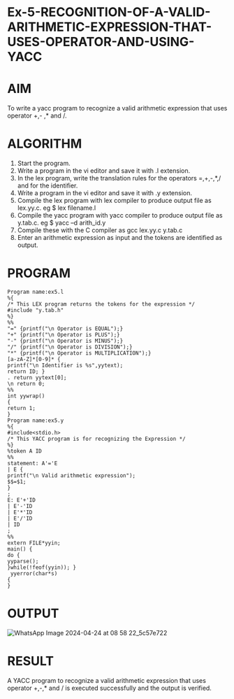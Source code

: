 # Ex-5-RECOGNITION-OF-A-VALID-ARITHMETIC-EXPRESSION-THAT-USES-OPERATOR-AND-USING-YACC
# AIM
To write a yacc program to recognize a valid arithmetic expression that uses operator +,- ,* and /.
# ALGORITHM
1.	Start the program.
2.	Write a program in the vi editor and save it with .l extension.
3.	In the lex program, write the translation rules for the operators =,+,-,*,/ and for the identifier.
4.	Write a program in the vi editor and save it with .y extension.
5.	Compile the lex program with lex compiler to produce output file as lex.yy.c. eg $ lex filename.l
6.	Compile the yacc program with yacc compiler to produce output file as y.tab.c. eg $ yacc –d arith_id.y
7.	Compile these with the C compiler as gcc lex.yy.c y.tab.c
8.	Enter an arithmetic expression as input and the tokens are identified as output.
# PROGRAM
```
Program name:ex5.l
%{
/* This LEX program returns the tokens for the expression */
#include "y.tab.h"
%}
%%
"=" {printf("\n Operator is EQUAL");}
"+" {printf("\n Operator is PLUS");}
"-" {printf("\n Operator is MINUS");}
"/" {printf("\n Operator is DIVISION");}
"*" {printf("\n Operator is MULTIPLICATION");}
[a-zA-Z]*[0-9]* {
printf("\n Identifier is %s",yytext);
return ID; }
. return yytext[0];
\n return 0;
%%
int yywrap()
{
return 1;
}
Program name:ex5.y
%{
#include<stdio.h>
/* This YACC program is for recognizing the Expression */
%}
%token A ID
%%
statement: A'='E
| E {
printf("\n Valid arithmetic expression");
$$=$1;
}
;
E: E'+'ID
| E'-'ID
| E'*'ID
| E'/'ID
| ID
;
%%
extern FILE*yyin;
main() {
do {
yyparse();
}while(!feof(yyin)); }
 yyerror(char*s)
{
}

```

# OUTPUT
![WhatsApp Image 2024-04-24 at 08 58 22_5c57e722](https://github.com/Akshayasakthivels/Ex-5-RECOGNITION-OF-A-VALID-ARITHMETIC-EXPRESSION-THAT-USES-OPERATOR---AND-USING-YACC/assets/144870561/b61a9ed9-523a-4277-b5df-46a14fdbaf74)


# RESULT
A YACC program to recognize a valid arithmetic expression that uses operator +,-,* and / is executed successfully and the output is verified.

